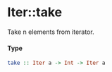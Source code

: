 # Iter::take

Take n elements from iterator.

#### Type
```haskell
take :: Iter a -> Int -> Iter a
```

